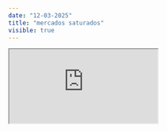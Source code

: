 ```yaml
---
date: "12-03-2025"
title: "mercados saturados"
visible: true
---
```

<iframe src="https://www.youtube.com/embed/3v07IaKxY4o" allowfullscreen></iframe>
